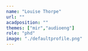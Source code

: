 ```yaml
---
name: "Louise Thorpe"
url: ""
acadposition: ""
themes: ["mir","audioeng"]
role: "phd"
image: "./defaultprofile.png"
---
```

